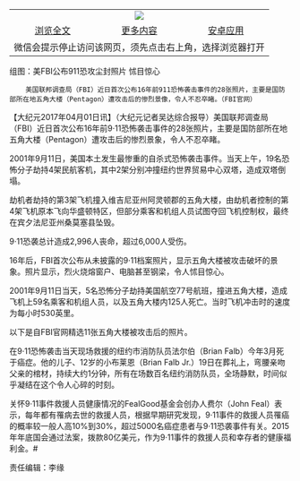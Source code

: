 

<table>
  <tr>
    <td align="center" colspan="3">
      <a href="https://github.com/ogate/ogate/blob/master/README.md"><img src="https://cloud.githubusercontent.com/assets/11880933/13434984/f430fae2-e012-11e5-814f-c2df1e82b247.jpg"/></a>
    </td>
  </tr>
  <tr>
    <td align="center">
      <a href="https://s3.ap-south-1.amazonaws.com/ogatem/oGate.htm?c815649&from=oNote">浏览全文</a>
    </td>
    <td align="center">
      <a href="https://s3.ap-south-1.amazonaws.com/ogatem/oGate.htm?from=oNote">更多内容</a>
    </td>
    <td align="center">
      <a href="https://raw.githubusercontent.com/ogate/up/master/ogate.apk">安卓应用</a>
    </td>
  </tr>
  <tr>
    <td align="center" colspan="3">
      微信会提示停止访问该网页，须先点击右上角，选择浏览器打开
    </td>
  </tr>
</table>    



组图：美FBI公布911恐攻尘封照片 怵目惊心






        美国联邦调查局（FBI）近日首次公布16年前911恐怖袭击事件的28张照片，主要是国防部所在地五角大楼（Pentagon）遭攻击后的惨烈景像，令人不忍卒睹。（FBI官网）




【大纪元2017年04月01日讯】（大纪元记者吴达综合报导）美国联邦调查局（FBI）近日首次公布16年前9·11恐怖袭击事件的28张照片，主要是国防部所在地五角大楼（Pentagon）遭攻击后的惨烈景象，令人不忍卒睹。


2001年9月11日，美国本土发生最惨重的自杀式恐怖袭击事件。当天上午，19名恐怖分子劫持4架民航客机，其中2架分别冲撞纽约世界贸易中心双塔，造成双塔倒塌。


劫机者劫持的第3架飞机撞入维吉尼亚州阿灵顿郡的五角大楼，由劫机者控制的第4架飞机原本飞向华盛顿特区，但部分乘客和机组人员试图夺回飞机控制权，最终在宾夕法尼亚州桑莫塞县坠毁。


9·11恐袭总计造成2,996人丧命，超过6,000人受伤。


16年后，FBI首次公布从未披露的9·11档案照片，显示五角大楼被攻击破坏的景象。照片显示，烈火烧熔窗户、电脑甚至钢梁，令人怵目惊心。


2001年9月11日当天，5名恐怖分子劫持美国航空77号航班，撞进五角大楼，造成飞机上59名乘客和机组人员，以及五角大楼内125人死亡。当时飞机冲击时的速度为每小时530英里。


以下是自FBI官网精选11张五角大楼被攻击后的照片。



































在9·11恐怖袭击当天现场救援的纽约市消防队员法尔伯（Brian Falb）今年3月死于癌症。他的儿子、12岁的小布莱恩（Brian Falb Jr.）19日在葬礼上，弯腰亲吻父亲的棺材，持续大约1分钟，所有在场数百名纽约消防队员，全场静默，时间似乎凝结在这个令人心碎的时刻。





关怀9·11事件救援人员健康情况的FealGood基金会创办人费尔（John Feal）表示，每年都有罹病去世的救援人员，根据早期研究发现，9·11事件的救援人员罹癌的概率较一般人高10%到30%，超过5000名癌症患者与9·11恐袭事件有关。2015年年底国会通过法案，拨款80亿美元，作为9·11事件的救援人员和幸存者的健康福利金。#


责任编辑：李缘



